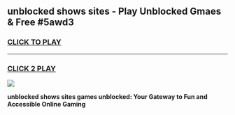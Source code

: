
## unblocked shows sites - Play Unblocked Gmaes & Free #5awd3
<h3>
<a href="https://news.freeplayer.one?title=unblocked_shows_sites&ref=27F">CLICK TO PLAY</a></h3>
<hr>

<h3>
<a href="https://news.freeplayer.one?title=unblocked_shows_sites&ref=27F">CLICK 2 PLAY</a>
  
</h3>

<a href="https://news.freeplayer.one?title=unblocked_shows_sites&ref=27F/"><img src="https://clearcache.store/games.png"></a>


**unblocked shows sites games unblocked: Your Gateway to Fun and Accessible Online Gaming**
